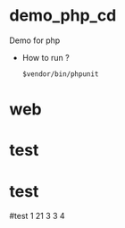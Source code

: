 demo_php_cd
===========

Demo for php


* How to run ?

  ```
  $vendor/bin/phpunit
  ```
# web
# test
# test
#test 1 21  3 3 4 
